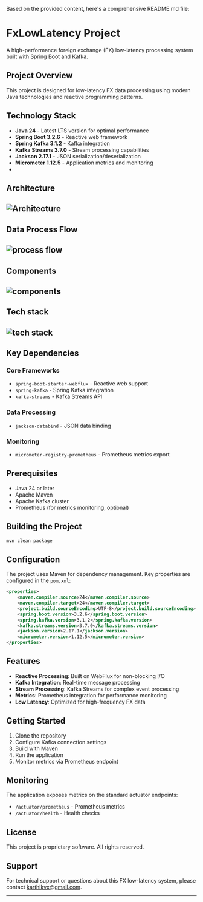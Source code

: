 Based on the provided content, here's a comprehensive README.md file:

# FxLowLatency Project

A high-performance foreign exchange (FX) low-latency processing system built with Spring Boot and Kafka.

## Project Overview

This project is designed for low-latency FX data processing using modern Java technologies and reactive programming patterns.

## Technology Stack

- **Java 24** - Latest LTS version for optimal performance
- **Spring Boot 3.2.6** - Reactive web framework
- **Spring Kafka 3.1.2** - Kafka integration
- **Kafka Streams 3.7.0** - Stream processing capabilities
- **Jackson 2.17.1** - JSON serialization/deserialization
- **Micrometer 1.12.5** - Application metrics and monitoring
-
## Architecture
![Architecture](/assets/fx_sys_arch.png)
-
## Data Process Flow
![process flow](/assets/fx_dataproc_flow.png)
-
## Components
![components](/assets/fx_component.png)
-
## Tech stack
![tech stack](/assets/fx_techstack.png)
-
## Key Dependencies

### Core Frameworks
- `spring-boot-starter-webflux` - Reactive web support
- `spring-kafka` - Spring Kafka integration
- `kafka-streams` - Kafka Streams API

### Data Processing
- `jackson-databind` - JSON data binding

### Monitoring
- `micrometer-registry-prometheus` - Prometheus metrics export

## Prerequisites

- Java 24 or later
- Apache Maven
- Apache Kafka cluster
- Prometheus (for metrics monitoring, optional)

## Building the Project

```bash
mvn clean package
```

## Configuration

The project uses Maven for dependency management. Key properties are configured in the `pom.xml`:

```xml
<properties>
    <maven.compiler.source>24</maven.compiler.source>
    <maven.compiler.target>24</maven.compiler.target>
    <project.build.sourceEncoding>UTF-8</project.build.sourceEncoding>
    <spring.boot.version>3.2.6</spring.boot.version>
    <spring.kafka.version>3.1.2</spring.kafka.version>
    <kafka.streams.version>3.7.0</kafka.streams.version>
    <jackson.version>2.17.1</jackson.version>
    <micrometer.version>1.12.5</micrometer.version>
</properties>
```

## Features

- **Reactive Processing**: Built on WebFlux for non-blocking I/O
- **Kafka Integration**: Real-time message processing
- **Stream Processing**: Kafka Streams for complex event processing
- **Metrics**: Prometheus integration for performance monitoring
- **Low Latency**: Optimized for high-frequency FX data

## Getting Started

1. Clone the repository
2. Configure Kafka connection settings
3. Build with Maven
4. Run the application
5. Monitor metrics via Prometheus endpoint

## Monitoring

The application exposes metrics on the standard actuator endpoints:
- `/actuator/prometheus` - Prometheus metrics
- `/actuator/health` - Health checks

## License

This project is proprietary software. All rights reserved.

## Support

For technical support or questions about this FX low-latency system, please contact karthikvx@gmail.com.

---
